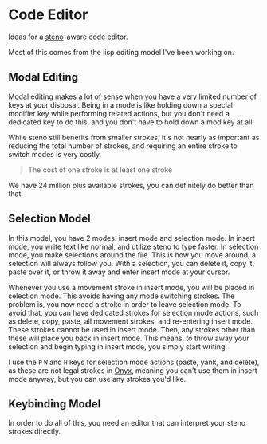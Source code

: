# Code Editor

Ideas for a [steno](steno.md)-aware code editor.

Most of this comes from the lisp editing model I've been working on.

## Modal Editing

Modal editing makes a lot of sense when you have a very limited number of keys at your disposal. Being in a mode is like holding down a special modifier key while performing related actions, but you don't need a dedicated key to do this, and you don't have to hold down a mod key at all.

While steno still benefits from smaller strokes, it's not nearly as important as reducing the total number of strokes, and requiring an entire stroke to switch modes is very costly.

> The cost of one stroke is at least one stroke

We have 24 million plus available strokes, you can definitely do better than that.

## Selection Model

In this model, you have 2 modes: insert mode and selection mode.
In insert mode, you write text like normal, and utilize steno to type faster.
In selection mode, you make selections around the file. This is how you move around, a selection will always follow you. With a selection, you can delete it, copy it, paste over it, or throw it away and enter insert mode at your cursor.

Whenever you use a movement stroke in insert mode, you will be placed in selection mode. This avoids having any mode switching strokes. The problem is, you now need a stroke in order to leave selection mode. To avoid that, you can have dedicated strokes for selection mode actions, such as delete, copy, paste, all movement strokes, and re-entering insert mode. These strokes cannot be used in insert mode. Then, any strokes other than these will place you back in insert mode. This means, to throw away your selection and begin typing in insert mode, you simply start writing.

I use the `P` `W` and `H` keys for selection mode actions (paste, yank, and delete), as these are not legal strokes in [Onyx](onyx.md), meaning you can't use them in insert mode anyway, but you can use any strokes you'd like.

## Keybinding Model

In order to do all of this, you need an editor that can interpret your steno strokes directly.

